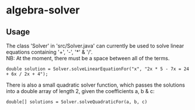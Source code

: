 # algebra-solver

## Usage ##

The class 'Solver' in 'src/Solver.java' can currently be used to solve linear equations containing '+', '-', '*' & '/'.  
NB: At the moment, there must be a space between all of the terms.

`double solution = Solver.solveLinearEquationFor("x", "2x * 5 - 7x = 24 + 6x / 2x + 4");`

There is also a small quadratic solver function, which passes the solutions into a double array of length 2, given the coefficients a, b & c:

`double[] solutions = Solver.solveQuadraticFor(a, b, c)`

